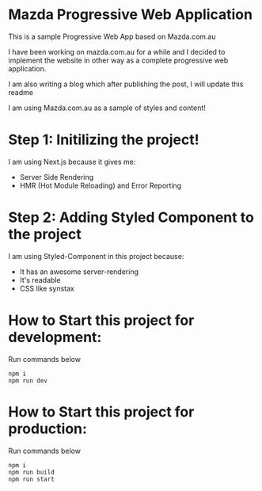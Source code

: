 # Mazda Progressive Web Application
This is a sample Progressive Web App based on Mazda.com.au

I have been working on mazda.com.au for a while and I decided to implement the website in other way as a complete progressive web application.

I am also writing a blog which after publishing the post, I will update this readme


I am using Mazda.com.au as a sample of styles and content!


# Step 1: Initilizing the project!
I am using Next.js because it gives me:
- Server Side Rendering
- HMR (Hot Module Reloading) and Error Reporting

# Step 2: Adding Styled Component to the project
I am using Styled-Component in this project because:
- It has an awesome server-rendering
- It's readable 
- CSS like synstax


# How to Start this project for development:
Run commands below
```
npm i
npm run dev
```

# How to Start this project for production:
Run commands below
```
npm i
npm run build
npm run start
```
